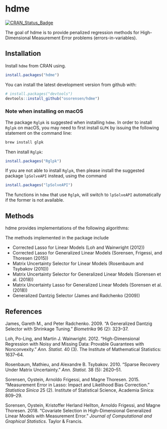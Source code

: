 
<!-- README.md is generated from README.Rmd. Please edit that file -->
hdme
====

[![CRAN\_Status\_Badge](http://www.r-pkg.org/badges/version/hdme)](https://cran.r-project.org/package=hdme)

The goal of hdme is to provide penalized regression methods for High-Dimensional Measurement Error problems (errors-in-variables).

Installation
------------

Install `hdme` from CRAN using.

``` r
install.packages("hdme")
```

You can install the latest development version from github with:

``` r
# install.packages("devtools")
devtools::install_github("osorensen/hdme")
```

### Note when installing on macOS

The package `Rglpk` is suggested when installing `hdme`. In order to install `Rglpk` on macOS, you may need to first install `GLPK` by issuing the following statement on the command line:

``` bash
brew install glpk
```

Then install `Rglpk`:

``` r
install.packages("Rglpk")
```

If you are not able to install `Rglpk`, then please install the suggested package `lpSolveAPI` instead, using the command

``` r
install.packages("lpSolveAPI")
```

The functions in `hdme` that use `Rglpk`, will switch to `lpSolveAPI` automatically if the former is not available.

Methods
-------

hdme provides implementations of the following algorithms:

The methods implemented in the package include

-   Corrected Lasso for Linear Models (Loh and Wainwright (2012))
-   Corrected Lasso for Generalized Linear Models (Sorensen, Frigessi, and Thoresen (2015))
-   Matrix Uncertainty Selector for Linear Models (Rosenbaum and Tsybakov (2010))
-   Matrix Uncertainty Selector for Generalized Linear Models (Sorensen et al. (2018))
-   Matrix Uncertainty Lasso for Generalized Linear Models (Sorensen et al. (2018))
-   Generalized Dantzig Selector (James and Radchenko (2009))

References
----------

James, Gareth M., and Peter Radchenko. 2009. “A Generalized Dantzig Selector with Shrinkage Tuning.” *Biometrika* 96 (2): 323–37.

Loh, Po-Ling, and Martin J. Wainwright. 2012. “High-Dimensional Regression with Noisy and Missing Data: Provable Guarantees with Nonconvexity.” *Ann. Statist.* 40 (3). The Institute of Mathematical Statistics: 1637–64.

Rosenbaum, Mathieu, and Alexandre B. Tsybakov. 2010. “Sparse Recovery Under Matrix Uncertainty.” *Ann. Statist.* 38 (5): 2620–51.

Sorensen, Oystein, Arnoldo Frigessi, and Magne Thoresen. 2015. “Measurement Error in Lasso: Impact and Likelihood Bias Correction.” *Statistica Sinica* 25 (2). Institute of Statistical Science, Academia Sinica: 809–29.

Sorensen, Oystein, Kristoffer Herland Hellton, Arnoldo Frigessi, and Magne Thoresen. 2018. “Covariate Selection in High-Dimensional Generalized Linear Models with Measurement Error.” *Journal of Computational and Graphical Statistics*. Taylor & Francis.
